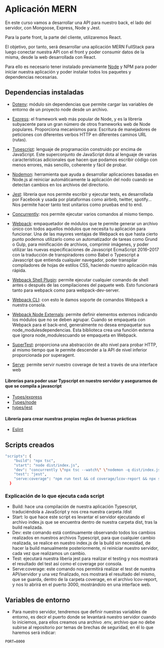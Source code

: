 
# Aplicación MERN

En este curso vamos a desarrollar una API para nuestro back, el lado del servidor, con Mongoose, Express, Node y Jest.

Para la parte front, la parte del cliente, utilizaremos React.

El objetivo, por tanto, será desarrollar una aplicación MERN FullStack para luego conectar nuestra API con el front y poder consumir datos de la misma, desde la web desarrollada con React.

Para ello es necesario tener instalado previamente [Node](https://nodejs.org/es/) y NPM para poder iniciar nuestra aplicación y poder instalar todos los paquetes y dependencias necesarias.

## Dependencias instaladas

- [Dotenv](https://www.npmjs.com/package/dotenv):
    módulo sin dependencias que permite cargar las variables de entorno de un proyecto node desde un archivo.

- [Express](https://www.npmjs.com/package/express):
    el framework web más popular de Node, y es la librería subyacente para un gran número de otros frameworks web de Node populares. Proporciona mecanismos para: Escritura de manejadores de peticiones con diferentes verbos HTTP en diferentes caminos URL (rutas).

- [Typescript](https://www.npmjs.com/package/typescript):
    lenguaje de programación construido por encima de JavaScript. Este superconjunto de JavaScript dota al lenguaje de varias características adicionales que hacen que podamos escribir código con menos errores, más sencillo, coherente y fácil de probar.

- [Nodemon](https://www.npmjs.com/package/nodemon):
    herramienta que ayuda a desarrollar aplicaciones basadas en Node.js al reiniciar automáticamente la aplicación del nodo cuando se detectan cambios en los archivos del directorio.

- [Jest](https://www.npmjs.com/package/jest):
    librería que nos permite escribir y ejecutar tests, es desarrollada por Facebook y usada por plataformas como airbnb, twitter, spotify... Nos permite hacer tanto test unitarios como pruebas end to end.

- [Concurrently](https://www.npmjs.com/package/concurrently):
    nos permite ejecutar varios comandos al mismo tiempo.

- [Webpack](https://www.npmjs.com/package/webpack):
    empaquetador de módulos que te permite generar un archivo único con todos aquellos módulos que necesita tu aplicación para funcionar. Una de las mayores ventajas de Webpack es que hasta cierto punto podemos utilizarlo como un automatizador de tareas como Grund o Gulp, para minificación de archivos, comprimir imágenes, y poder utilizar las nuevas especificaciones de Javascript EcmaScript 2016–2017 con la traducción de transpiradores como Babel o Typescript a Javascript que entienda cualquier navegador, poder transpilar compiladores de hojas de estilos CSS, haciendo nuestro aplicación más rápida.

- [Webpack Shell Plugin](https://www.npmjs.com/package/webpack-shell-plugin):
    permite ejecutar cualquier comando de shell antes o después de las compilaciones del paquete web. Esto funcionará tanto para webpack como para webpack-dev-server.

- [Webpack CLI](https://www.npmjs.com/package/webpack-cli):
    con esto le damos soporte de comandos Webpack a nuestra consola.

- [Webpack Node Externals](https://www.npmjs.com/package/webpack-node-externals):
    permite definir elementos externos indicando los módulos que no se deben agrupar. Cuando se empaqueta con Webpack para el back-end, generalmente no desea empaquetar sus node_modulesdependencias. Esta biblioteca crea una función externa que ignora node_modulescuando se empaqueta en Webpack.

- [SuperTest](https://www.npmjs.com/package/supertest):
    proporciona una abstracción de alto nivel para probar HTTP, al mismo tiempo que le permite descender a la API de nivel inferior proporcionada por superagent.

- [Serve](https://www.npmjs.com/package/serve):
    permite servir nuestro coverage de test a través de una interface web

#### Librerías para poder usar Typscript en nuestro servidor y asegurarnos de que se compila a javascript

- [Types/express](https://www.npmjs.com/package/@types/express)
- [Types/node](https://www.npmjs.com/package/@types/node)
- [types/jest](https://www.npmjs.com/package/@types/node)

#### Librería para crear nuestras propias reglas de buenas prácticas

- [Eslint](https://www.npmjs.com/package/eslint)

## Scripts creados

```bash
"scripts": {
    "build": "npx tsc",
    "start": "node dist/index.js",
    "dev": "concurrently \"npx tsc --watch\" \"nodemon -q dist/index.js\"",
    "test": "jest",
    "serve:coverage": "npm run test && cd coverage/lcov-report && npx serve"
  }
```

### Explicación de lo que ejecuta cada script

- Build: hace una compilación de nuestra aplicación Typescript, traduciéndola a JavaScript y nos crea nuestra carpeta /dist
- Start: lo que hace este script es levantar el servidor ejecutando el archivo index.js que se encuentra dentro de nuestra carpeta dist, tras la build realizada.
- Dev: este comando está continuamente observando todos los cambios realizados en nuestros archivos Typescript, para que cualquier cambio realizada, se realice en nuestro index.js de la build sin necesidad, de hacer la build manualmente posteriormente, ni reiniciar nuestro servidor, cada vez que realizamos un cambio.
- Test: ejecutará nuestra libería jest para realizar el testing y nos mostrará el resultado del test así como el coverage por consola.
- Serve:coverage: este comando nos permitirá realizar el test de nuestra API/servidor y una vez finalizado, nos mostrará el resultado del mismo, que se guarda, dentro de la carpeta coverage, en el archivo lcov-report, y nos lo abrirá en el puerto 3000, mostrándolo en una interface web.

## Variables de entorno

- Para nuestro servidor, tendremos que definir nuestras variables de entorno, es decir el puerto donde se levantará nuestro servidor cuando lo iniciemos, para ellos creamos una archivo .env, archivo que no debe subirse al repositorio por temas de brechas de seguridad, en él lo que haremos será indicar:

```env
PORT=8000
